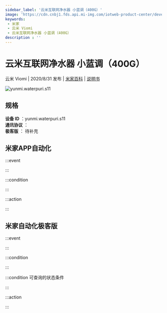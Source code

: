 ```yaml
---
sidebar_label: '云米互联网净水器 小蓝调（400G）'
image: 'https://cdn.cnbj1.fds.api.mi-img.com/iotweb-product-center/developer_1595403797760MH76tmNQ.png?GalaxyAccessKeyId=AKVGLQWBOVIRQ3XLEW&Expires=9223372036854775807&Signature=8QGZP85/kSSYRWSMp0Qew1Z+LfU='
keywords: 
 - 米家
 - 云米 Viomi
 - 云米互联网净水器 小蓝调（400G）
description : ''
---
```

# 云米互联网净水器 小蓝调（400G）

云米 Viomi | 2020/8/31 发布 | [米家百科](https://home.mi.com/webapp/content/baike/product/index.html?model=yunmi.waterpuri.s11) | [说明书](https://home.mi.com/views/introduction.html?model=yunmi.waterpuri.s11&region=cn)

![yunmi.waterpuri.s11](https://cdn.cnbj1.fds.api.mi-img.com/iotweb-product-center/developer_1595403797760MH76tmNQ.png?GalaxyAccessKeyId=AKVGLQWBOVIRQ3XLEW&Expires=9223372036854775807&Signature=8QGZP85/kSSYRWSMp0Qew1Z+LfU=)

## 规格  
> 
**设备 ID** ：yunmi.waterpuri.s11  
**通讯协议** ：  
**极客版**  ： 待补充 


## 米家APP自动化  

:::event  

:::

:::condition  

:::

:::action   

:::

## 米家自动化极客版  

:::event  

:::

:::condition  

:::

:::condition 可查询的状态条件  

:::

:::action  

:::

        
